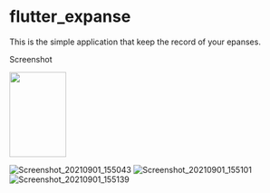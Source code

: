# flutter_expanse

This is the simple application that keep the record of your epanses.

Screenshot

<img src="https://user-images.githubusercontent.com/77200522/131659333-8e6b1d00-0efb-4e8e-b8d7-e18ae5078a54.png" width="100" height="150">

![Screenshot_20210901_155043](https://user-images.githubusercontent.com/77200522/131659333-8e6b1d00-0efb-4e8e-b8d7-e18ae5078a54.png)
![Screenshot_20210901_155101](https://user-images.githubusercontent.com/77200522/131659340-0e350efc-9353-40e5-8349-13bbb28a4393.png)
![Screenshot_20210901_155139](https://user-images.githubusercontent.com/77200522/131659343-281c2334-91e9-45d1-b9b1-d41c3ec30c25.png)
